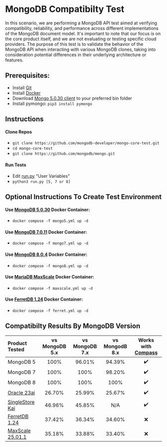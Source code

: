 # MongoDB Compatibilty Test

In this scenario, we are performing a MongoDB API test aimed at verifying compatibility, reliability, and performance across different implementations of the MongoDB document model. It's important to note that our focus is on the core product itself, and we are not evaluating or testing specific cloud providers. The purpose of this test is to validate the behavior of the MongoDB API when interacting with various MongoDB clones, taking into consideration potential differences in their underlying architecture or features.

## Prerequisites:
* Install [Git](https://git-scm.com/downloads)
* Install [Docker](https://www.docker.com/products/docker-desktop/)
* Download [Mongo 5.0.30 client](https://www.mongodb.com/try/download/community) to your preferred bin folder
* Install pymongo: `pip3 install pymongo`

## Instructions

#### Clone Repos
* `git clone https://github.com/mongodb-developer/mongo-core-test.git`
* `cd mongo-core-test`
* `git clone https://github.com/mongodb/mongo.git`

#### Run Tests
* Edit [run.py](run.py) "User Variables"
* `python3 run.py [5, 7 or 8]`

## Optional Instructions To Create Test Environment
#### Use [MongoDB 5.0.30](https://www.mongodb.com/try/download/community) Docker Container:
  * `docker compose -f mongo5.yml up -d`

#### Use [MongoDB 7.0.11](https://www.mongodb.com/try/download/community) Docker Container:
  * `docker compose -f mongo7.yml up -d`

#### Use [MongoDB 8.0.4](https://www.mongodb.com/try/download/community) Docker Container:
  * `docker compose -f mongo8.yml up -d`  

#### Use [MariaDB MaxScale](https://mariadb.com/downloads/community/maxscale/) Docker Container:
  * `docker compose -f maxscale.yml up -d`

#### Use [FerretDB 1.24](https://www.ferretdb.com) Docker Container:
  * `docker compose -f ferret.yml up -d`

## Compatibilty Results By MongoDB Version
| Product Tested | vs MongoDB 5.x | vs MongoDB 7.x | vs MongodB 8.x | Works with [Compass](https://www.mongodb.com/products/tools/compass) |
| :------ | :--:| :--:| :--: | :--: |
| MongoDB 5 | 100% | 96.01% | 94.39% | :heavy_check_mark: |
| MongoDB 7 | 100% | 100% | 98.20% | :heavy_check_mark: |
| MongoDB 8 | 100% | 100% | 100% | :heavy_check_mark: |
| [Oracle 23ai](https://docs.oracle.com/en/database/oracle/mongodb-api/mgapi/overview-oracle-database-api-mongodb.html) | 26.70% | 25.99% | 25.67% | :heavy_check_mark: |
| [SingleStore Kai](https://www.singlestore.com/kai/) | 46.96% | 45.85% | N/A | :heavy_check_mark: |
| [FerretDB 1.24](https://docs.ferretdb.io/) | 37.42% | 36.34% | 34.60% | :x: |
| [MaxScale 25.01.1](https://mariadb.com/kb/en/mariadb-maxscale-2501-maxscale-2501-nosql-protocol-module/) | 35.18% | 33.88% | 33.40% | :x: |